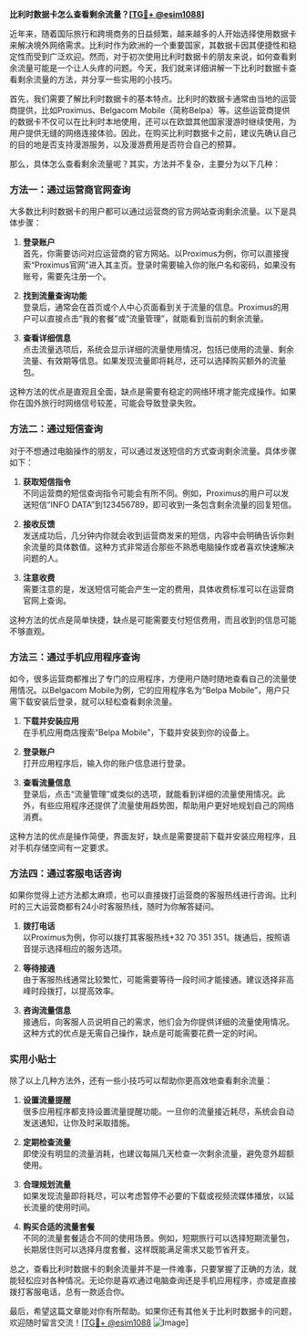 **比利时数据卡怎么查看剩余流量？[[TG💪+ @esim1088](https://t.me/s/esim1088)]**

近年来，随着国际旅行和跨境商务的日益频繁，越来越多的人开始选择使用数据卡来解决境外网络需求。比利时作为欧洲的一个重要国家，其数据卡因其便捷性和稳定性而受到广泛欢迎。然而，对于初次使用比利时数据卡的朋友来说，如何查看剩余流量可能是一个让人头疼的问题。今天，我们就来详细讲解一下比利时数据卡查看剩余流量的方法，并分享一些实用的小技巧。

首先，我们需要了解比利时数据卡的基本特点。比利时的数据卡通常由当地的运营商提供，比如Proximus、Belgacom Mobile（简称Belpa）等。这些运营商提供的数据卡不仅可以在比利时本地使用，还可以在欧盟其他国家漫游时继续使用，为用户提供无缝的网络连接体验。因此，在购买比利时数据卡之前，建议先确认自己的目的地是否支持漫游服务，以及漫游费用是否符合自己的预算。

那么，具体怎么查看剩余流量呢？其实，方法并不复杂，主要分为以下几种：

### 方法一：通过运营商官网查询

大多数比利时数据卡的用户都可以通过运营商的官方网站查询剩余流量。以下是具体步骤：

1. **登录账户**  
   首先，你需要访问对应运营商的官方网站。以Proximus为例，你可以直接搜索“Proximus官网”进入其主页。登录时需要输入你的账户名和密码，如果没有账号，需要先注册一个。

2. **找到流量查询功能**  
   登录后，通常会在首页或个人中心页面看到关于流量的信息。Proximus的用户可以直接点击“我的套餐”或“流量管理”，就能看到当前的剩余流量。

3. **查看详细信息**  
   点击流量选项后，系统会显示详细的流量使用情况，包括已使用的流量、剩余流量、有效期等信息。如果发现流量即将耗尽，还可以选择购买额外的流量包。

这种方法的优点是直观且全面，缺点是需要有稳定的网络环境才能完成操作。如果你在国外旅行时网络信号较差，可能会导致登录失败。

### 方法二：通过短信查询

对于不想通过电脑操作的朋友，可以通过发送短信的方式查询剩余流量。具体步骤如下：

1. **获取短信指令**  
   不同运营商的短信查询指令可能会有所不同。例如，Proximus的用户可以发送短信“INFO DATA”到123456789，即可收到一条包含剩余流量的回复短信。

2. **接收反馈**  
   发送成功后，几分钟内你就会收到运营商发来的短信，内容中会明确告诉你剩余流量的具体数值。这种方式非常适合那些不熟悉电脑操作或者喜欢快速解决问题的人。

3. **注意收费**  
   需要注意的是，发送短信可能会产生一定的费用，具体收费标准可以在运营商官网上查询。

这种方法的优点是简单快捷，缺点是可能需要支付短信费用，而且收到的信息可能不够直观。

### 方法三：通过手机应用程序查询

如今，很多运营商都推出了专门的应用程序，方便用户随时随地查看自己的流量使用情况。以Belgacom Mobile为例，它的应用程序名为“Belpa Mobile”，用户只需下载安装后登录，就可以轻松查看剩余流量。

1. **下载并安装应用**  
   在手机应用商店搜索“Belpa Mobile”，下载并安装到你的设备上。

2. **登录账户**  
   打开应用程序后，输入你的账户信息进行登录。

3. **查看流量信息**  
   登录后，点击“流量管理”或类似的选项，就能看到详细的流量使用情况。此外，有些应用程序还提供了流量使用趋势图，帮助用户更好地规划自己的网络消费。

这种方法的优点是操作简便，界面友好，缺点是需要提前下载并安装应用程序，且对手机存储空间有一定要求。

### 方法四：通过客服电话咨询

如果你觉得上述方法都太麻烦，也可以直接拨打运营商的客服热线进行咨询。比利时的三大运营商都有24小时客服热线，随时为你解答疑问。

1. **拨打电话**  
   以Proximus为例，你可以拨打其客服热线+32 70 351 351。拨通后，按照语音提示选择相应的服务选项。

2. **等待接通**  
   由于客服热线通常比较繁忙，可能需要等待一段时间才能接通。建议选择非高峰时段拨打，以提高效率。

3. **咨询流量信息**  
   接通后，向客服人员说明自己的需求，他们会为你提供详细的流量使用情况。这种方式的优点是无需自己操作，缺点是可能需要花费一定的时间。

### 实用小贴士

除了以上几种方法外，还有一些小技巧可以帮助你更高效地查看剩余流量：

1. **设置流量提醒**  
   很多应用程序都支持设置流量提醒功能。一旦你的流量接近耗尽，系统会自动发送通知，让你及时采取措施。

2. **定期检查流量**  
   即使没有明显的流量消耗，也建议每隔几天检查一次剩余流量，避免意外超额使用。

3. **合理规划流量**  
   如果发现流量即将耗尽，可以考虑暂停不必要的下载或视频流媒体播放，以延长流量的使用时间。

4. **购买合适的流量套餐**  
   不同的流量套餐适合不同的使用场景。例如，短期旅行可以选择短期流量包，长期居住则可以选择月度套餐，这样既能满足需求又能节省开支。

总之，查看比利时数据卡的剩余流量并不是一件难事，只要掌握了正确的方法，就能轻松应对各种情况。无论你是喜欢通过电脑查询还是手机应用程序，亦或是直接拨打客服电话，总有一款适合你。

最后，希望这篇文章能对你有所帮助。如果你还有其他关于比利时数据卡的问题，欢迎随时留言交流！[[TG💪+ @esim1088](https://t.me/s/esim1088) ![Image](https://i.postimg.cc/4NQfJmqS/Snipaste-2025-05-13-00-14-12.png)]